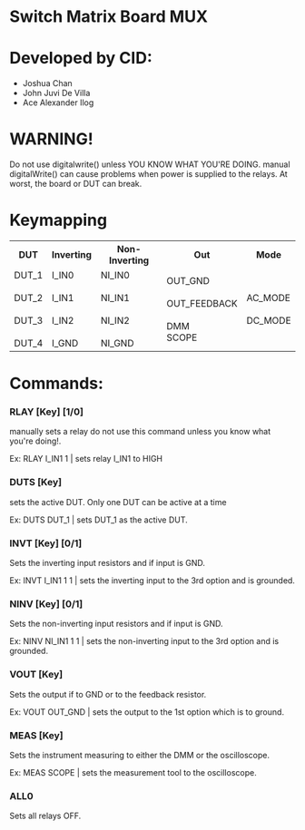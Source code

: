 # Switch Matrix Board MUX
# Developed by CID:
- Joshua Chan
- John Juvi De Villa
- Ace Alexander Ilog

# WARNING!
Do not use digitalwrite() unless YOU KNOW WHAT YOU'RE DOING.
manual digitalWrite() can cause problems when power is supplied
to the relays. At worst, the board or DUT can break.

# Keymapping
<table>
<tr>
  <th>DUT</th>
  <th>Inverting</th>
  <th>Non-Inverting</th>
  <th>Out</th>
  <th>Mode</th>
</tr>
<tr>
  <td>
    DUT_1 <br> <br>
    DUT_2 <br> <br>
    DUT_3 <br> <br>
    DUT_4 
  </td>
  <td>
    I_IN0 <br> <br>
    I_IN1 <br>  <br>
    I_IN2 <br>  <br>
    I_GND 
  </td>
  <td>
    NI_IN0 <br> <br>
    NI_IN1 <br> <br>
    NI_IN2 <br> <br>
    NI_GND
  </td>
  <td>
    OUT_GND <br> <br>
    OUT_FEEDBACK <br> <br>
    DMM <br>
    SCOPE
  </td>
  <td>
    AC_MODE <br> <br>
    DC_MODE
  </td>
</tr>
</table>

# Commands:
### RLAY [Key] [1/0]
manually sets a relay do not use this command unless you know what you're doing!.

Ex: RLAY I_IN1 1   | sets relay I_IN1 to HIGH
### DUTS [Key]
sets the active DUT. Only one DUT can be active at a time

Ex: DUTS DUT_1      | sets DUT_1 as the active DUT.
### INVT [Key] [0/1] 
Sets the inverting input resistors and if input is GND.

Ex: INVT I_IN1 1 1    | sets the inverting input to the 3rd option and is grounded.
### NINV [Key] [0/1]
Sets the non-inverting input resistors and if input is GND.

Ex: NINV NI_IN1 1 1    | sets the non-inverting input to the 3rd option and is grounded.
### VOUT [Key]
Sets the output if to GND or to the feedback resistor.

Ex: VOUT OUT_GND      | sets the output to the 1st option which is to ground.
### MEAS [Key]
Sets the instrument measuring to either the DMM or the oscilloscope.

Ex: MEAS SCOPE      | sets the measurement tool to the oscilloscope.
### ALL0
Sets all relays OFF.
